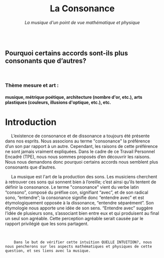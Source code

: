 <center>
<h1>La Consonance</h1>




<h6>La musique d'un point de vue mathématique et physique</h6>
</center>




<p>
&nbsp;
</p>

<h2>
Pourquoi certains accords sont-ils plus consonants que d’autres?
</h2>

<p>
&nbsp;
</p>


<h3>Thème mesure et art :</h3>

<h4>musique, métrique poétique, architecture (nombre d'or, etc.), arts plastiques (couleurs, illusions d'optique, etc.), etc.</h4>

<h1>Introduction</h1>

<p>&nbsp;&nbsp;&nbsp;&nbsp;
    L’existence de consonance et de dissonance a toujours été présente dans nos esprits. Nous associons au terme "consonance" la préférence d’un son par rapport à un autre. 
    Cependant, les raisons de cette préférence ne sont jamais vraiment expliquées. Dans le cadre de ce Travail Personnel Encadré (TPE), nous nous sommes proposés d’en découvrir les raisons. Nous nous demandons donc pourquoi certains accords nous semblent plus consonants que d’autres.
</p>
<p>&nbsp;&nbsp;&nbsp;&nbsp;
	La musique est l'art de la production des sons. Les musiciens cherchent à retrouver ces sons qui sonnent bien à l’oreille; c’est ainsi qu’ils tentent de définir la consonance. Le terme "consonance" vient du verbe latin “consono”, composé du préfixe con, signifiant “avec”, et de son radical sono, “entendre”; la consonance signifie donc “entendre avec” et est étymologiquement opposée à la dissonance, “entendre séparément”. Son étymologie nous apporte une idée de son sens. “Entendre avec” suggère l’idée de plusieurs sons, s’associant bien entre eux et qui produisent au final un seul son agréable. Cette perception agréable serait causée par le rapport privilégié que les sons partagent.
</p>
<p>&nbsp;&nbsp;&nbsp;&nbsp;
	
		Dans le but de vérifier cette intuition QUELLE INTUITION?, nous nous pencherons sur les aspects mathématiques et physiques de cette question, et ses liens avec la musique.
	
</p>
